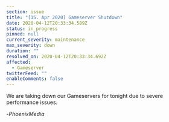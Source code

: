 ```yaml
---
section: issue
title: "[15. Apr 2020] Gameserver Shutdown"
date: 2020-04-12T20:33:34.589Z
status: in_progress
pinned: null
current_severity: maintenance
max_severity: down
duration: ""
resolved_on: 2020-04-12T20:33:34.692Z
affected:
  - Gameserver
twitterFeed: ""
enableComments: false
---
```

We are taking down our Gameservers for tonight due to severe performance issues. 

\-*PhoenixMedia*